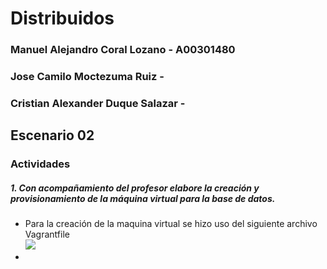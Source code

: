 # Distribuidos

### Manuel Alejandro Coral Lozano - A00301480
### Jose Camilo Moctezuma Ruiz - 
### Cristian Alexander Duque Salazar - 

## Escenario 02  

### Actividades

##### 1. Con acompañamiento del profesor elabore la creación y provisionamiento de la máquina virtual para la base de datos.
- Para la creación de la maquina virtual se hizo uso del siguiente archivo Vagrantfile  
  ![](./ISO.png)
- 
